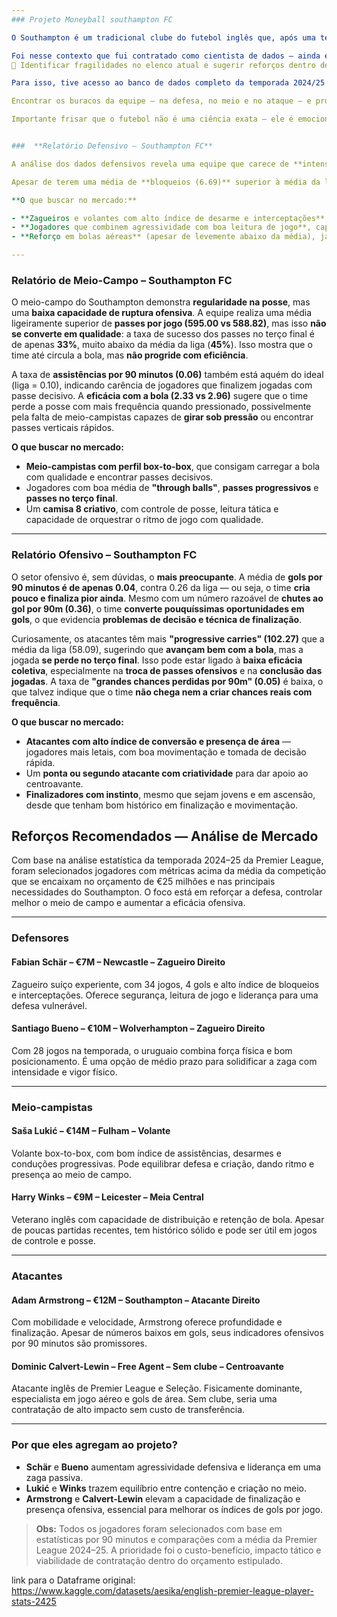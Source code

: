 ```yaml
---
### Projeto Moneyball southampton FC

O Southampton é um tradicional clube do futebol inglês que, após uma temporada conturbada, foi rebaixado para a Championship (segunda divisão inglesa). Determinado a retornar à elite da Premier League com uma estratégia inteligente e de longo prazo, o clube decidiu apostar em uma abordagem moderna: a ciência de dados aplicada ao futebol.

Foi nesse contexto que fui contratado como cientista de dados — ainda estagiário, mas com uma missão ambiciosa:
💼 Identificar fragilidades no elenco atual e sugerir reforços dentro de um orçamento limitado de 25 milhões de euros.

Para isso, tive acesso ao banco de dados completo da temporada 2024/25 da Premier League, com estatísticas detalhadas de jogadores de todos os clubes da primeira divisão, incluindo o próprio Southampton. A missão era clara:

Encontrar os buracos da equipe — na defesa, no meio e no ataque — e propor soluções reais baseadas em dados, identificando jogadores subestimados que possam reforçar a equipe sem ultrapassar o orçamento.

Importante frisar que o futebol não é uma ciência exata — ele é emocional, contextual e repleto de variáveis humanas. Mas a análise de dados pode ser uma poderosa aliada nas tomadas de decisão. Como estagiário apaixonado por futebol e por tecnologia, busquei oferecer uma análise séria, realista e acessível, para ajudar o clube a se reconstruir com inteligência e competitividade.


###  **Relatório Defensivo – Southampton FC**

A análise dos dados defensivos revela uma equipe que carece de **intensidade, presença física e poder de recuperação**. O número de **desarmes por 90 minutos (1.22)** é praticamente **metade da média da liga (2.36)**, o que aponta para uma defesa que **não pressiona o portador da bola** e **permite progressão fácil dos adversários**. Além disso, o time realiza poucas **"bolas zeradas" por 90 minutos (2.77)**, indicando ausência de ações diretas para afastar o perigo em situações críticas.

Apesar de terem uma média de **bloqueios (6.69)** superior à média da liga (4.75), isso pode refletir uma **postura reativa** — os defensores recuam e bloqueiam ao invés de combater o lance mais cedo. A **baixa média de clean sheets (0.77 vs 2.95)** reforça a ideia de uma defesa **insegura e frágil sob pressão**.

**O que buscar no mercado:**

- **Zagueiros e volantes com alto índice de desarme e interceptações**, perfil mais combativo.
- **Jogadores que combinem agressividade com boa leitura de jogo**, capazes de romper transições adversárias e evitar que a bola chegue limpa no setor ofensivo rival.
- **Reforço em bolas aéreas** (apesar de levemente abaixo da média), já que o time participa de menos duelos do que deveria.

---
```


### **Relatório de Meio-Campo – Southampton FC**

O meio-campo do Southampton demonstra **regularidade na posse**, mas uma **baixa capacidade de ruptura ofensiva**. A equipe realiza uma média ligeiramente superior de **passes por jogo (595.00 vs 588.82)**, mas isso **não se converte em qualidade**: a taxa de sucesso dos passes no terço final é de apenas **33%**, muito abaixo da média da liga (**45%**). Isso mostra que o time até circula a bola, mas **não progride com eficiência**.

A taxa de **assistências por 90 minutos (0.06)** também está aquém do ideal (liga = 0.10), indicando carência de jogadores que finalizem jogadas com passe decisivo. A **eficácia com a bola (2.33 vs 2.96)** sugere que o time perde a posse com mais frequência quando pressionado, possivelmente pela falta de meio-campistas capazes de **girar sob pressão** ou encontrar passes verticais rápidos.

**O que buscar no mercado:**

- **Meio-campistas com perfil box-to-box**, que consigam carregar a bola com qualidade e encontrar passes decisivos.
- Jogadores com boa média de **"through balls"**, **passes progressivos** e **passes no terço final**.
- Um **camisa 8 criativo**, com controle de posse, leitura tática e capacidade de orquestrar o ritmo de jogo com qualidade.

---

###  **Relatório Ofensivo – Southampton FC**

O setor ofensivo é, sem dúvidas, o **mais preocupante**. A média de **gols por 90 minutos é de apenas 0.04**, contra 0.26 da liga — ou seja, o time **cria pouco e finaliza pior ainda**. Mesmo com um número razoável de **chutes ao gol por 90m (0.36)**, o time **converte pouquíssimas oportunidades em gols**, o que evidencia **problemas de decisão e técnica de finalização**.

Curiosamente, os atacantes têm mais **"progressive carries" (102.27)** que a média da liga (58.09), sugerindo que **avançam bem com a bola**, mas a jogada **se perde no terço final**. Isso pode estar ligado à **baixa eficácia coletiva**, especialmente na **troca de passes ofensivos** e na **conclusão das jogadas**. A taxa de **"grandes chances perdidas por 90m" (0.05)** é baixa, o que talvez indique que o time **não chega nem a criar chances reais com frequência**.

**O que buscar no mercado:**

- **Atacantes com alto índice de conversão e presença de área** — jogadores mais letais, com boa movimentação e tomada de decisão rápida.
- Um **ponta ou segundo atacante com criatividade** para dar apoio ao centroavante.
- **Finalizadores com instinto**, mesmo que sejam jovens e em ascensão, desde que tenham bom histórico em finalização e movimentação.



  

## Reforços Recomendados — Análise de Mercado

Com base na análise estatística da temporada 2024–25 da Premier League, foram selecionados jogadores com métricas acima da média da competição que se encaixam no orçamento de €25 milhões e nas principais necessidades do Southampton. O foco está em reforçar a defesa, controlar melhor o meio de campo e aumentar a eficácia ofensiva.

---

### Defensores

#### **Fabian Schär** – €7M – Newcastle – Zagueiro Direito  
Zagueiro suíço experiente, com 34 jogos, 4 gols e alto índice de bloqueios e interceptações. Oferece segurança, leitura de jogo e liderança para uma defesa vulnerável.

#### **Santiago Bueno** – €10M – Wolverhampton – Zagueiro Direito  
Com 28 jogos na temporada, o uruguaio combina força física e bom posicionamento. É uma opção de médio prazo para solidificar a zaga com intensidade e vigor físico.

---

### Meio-campistas

#### **Saša Lukić** – €14M – Fulham – Volante  
Volante box-to-box, com bom índice de assistências, desarmes e conduções progressivas. Pode equilibrar defesa e criação, dando ritmo e presença ao meio de campo.

#### **Harry Winks** – €9M – Leicester – Meia Central  
Veterano inglês com capacidade de distribuição e retenção de bola. Apesar de poucas partidas recentes, tem histórico sólido e pode ser útil em jogos de controle e posse.

---

### Atacantes

#### **Adam Armstrong** – €12M – Southampton – Atacante Direito  
Com mobilidade e velocidade, Armstrong oferece profundidade e finalização. Apesar de números baixos em gols, seus indicadores ofensivos por 90 minutos são promissores.

#### **Dominic Calvert-Lewin** – Free Agent – Sem clube – Centroavante  
Atacante inglês de Premier League e Seleção. Fisicamente dominante, especialista em jogo aéreo e gols de área. Sem clube, seria uma contratação de alto impacto sem custo de transferência.

---

### Por que eles agregam ao projeto?

- **Schär** e **Bueno** aumentam agressividade defensiva e liderança em uma zaga passiva.
- **Lukić** e **Winks** trazem equilíbrio entre contenção e criação no meio.
- **Armstrong** e **Calvert-Lewin** elevam a capacidade de finalização e presença ofensiva, essencial para melhorar os índices de gols por jogo.

> **Obs:** Todos os jogadores foram selecionados com base em estatísticas por 90 minutos e comparações com a média da Premier League 2024–25. A prioridade foi o custo-benefício, impacto tático e viabilidade de contratação dentro do orçamento estipulado.



link para o Dataframe original: https://www.kaggle.com/datasets/aesika/english-premier-league-player-stats-2425

